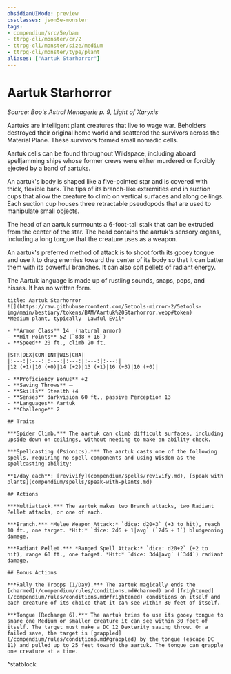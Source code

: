 ```yaml
---
obsidianUIMode: preview
cssclasses: json5e-monster
tags:
- compendium/src/5e/bam
- ttrpg-cli/monster/cr/2
- ttrpg-cli/monster/size/medium
- ttrpg-cli/monster/type/plant
aliases: ["Aartuk Starhorror"]
---
```

# Aartuk Starhorror
*Source: Boo's Astral Menagerie p. 9, Light of Xaryxis*  

Aartuks are intelligent plant creatures that live to wage war. Beholders destroyed their original home world and scattered the survivors across the Material Plane. These survivors formed small nomadic cells.

Aartuk cells can be found throughout Wildspace, including aboard spelljamming ships whose former crews were either murdered or forcibly ejected by a band of aartuks.

An aartuk's body is shaped like a five-pointed star and is covered with thick, flexible bark. The tips of its branch-like extremities end in suction cups that allow the creature to climb on vertical surfaces and along ceilings. Each suction cup houses three retractable pseudopods that are used to manipulate small objects.

The head of an aartuk surmounts a 6-foot-tall stalk that can be extruded from the center of the star. The head contains the aartuk's sensory organs, including a long tongue that the creature uses as a weapon.

An aartuk's preferred method of attack is to shoot forth its gooey tongue and use it to drag enemies toward the center of its body so that it can batter them with its powerful branches. It can also spit pellets of radiant energy.

The Aartuk language is made up of rustling sounds, snaps, pops, and hisses. It has no written form.

```ad-statblock
title: Aartuk Starhorror
![](https://raw.githubusercontent.com/5etools-mirror-2/5etools-img/main/bestiary/tokens/BAM/Aartuk%20Starhorror.webp#token)
*Medium plant, typically  Lawful Evil*

- **Armor Class** 14  (natural armor)
- **Hit Points** 52 (`8d8 + 16`)
- **Speed** 20 ft., climb 20 ft.

|STR|DEX|CON|INT|WIS|CHA|
|:---:|:---:|:---:|:---:|:---:|:---:|
|12 (+1)|10 (+0)|14 (+2)|13 (+1)|16 (+3)|10 (+0)|

- **Proficiency Bonus** +2
- **Saving Throws** ⏤
- **Skills** Stealth +4
- **Senses** darkvision 60 ft., passive Perception 13
- **Languages** Aartuk
- **Challenge** 2

## Traits

***Spider Climb.*** The aartuk can climb difficult surfaces, including upside down on ceilings, without needing to make an ability check.

***Spellcasting (Psionics).*** The aartuk casts one of the following spells, requiring no spell components and using Wisdom as the spellcasting ability:

**1/day each**: [revivify](compendium/spells/revivify.md), [speak with plants](compendium/spells/speak-with-plants.md)

## Actions

***Multiattack.*** The aartuk makes two Branch attacks, two Radiant Pellet attacks, or one of each.

***Branch.*** *Melee Weapon Attack:* `dice: d20+3` (+3 to hit), reach 10 ft., one target. *Hit:* `dice: 2d6 + 1|avg` (`2d6 + 1`) bludgeoning damage.

***Radiant Pellet.*** *Ranged Spell Attack:* `dice: d20+2` (+2 to hit), range 60 ft., one target. *Hit:* `dice: 3d4|avg` (`3d4`) radiant damage.

## Bonus Actions

***Rally the Troops (1/Day).*** The aartuk magically ends the [charmed](/compendium/rules/conditions.md#charmed) and [frightened](/compendium/rules/conditions.md#frightened) conditions on itself and each creature of its choice that it can see within 30 feet of itself.

***Tongue (Recharge 6).*** The aartuk tries to use its gooey tongue to snare one Medium or smaller creature it can see within 30 feet of itself. The target must make a DC 12 Dexterity saving throw. On a failed save, the target is [grappled](/compendium/rules/conditions.md#grappled) by the tongue (escape DC 11) and pulled up to 25 feet toward the aartuk. The tongue can grapple one creature at a time.
```
^statblock
